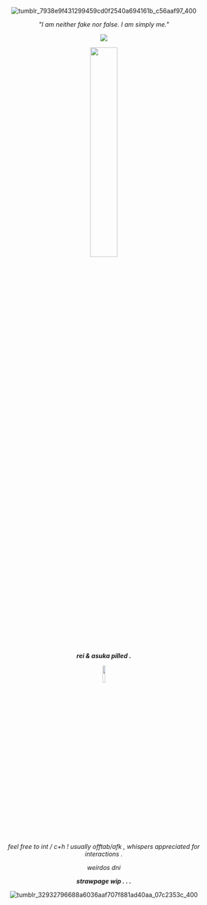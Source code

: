 <div align="center"> 


![tumblr_7938e9f431299459cd0f2540a694161b_c56aaf97_400](https://github.com/user-attachments/assets/8dd06ea0-0819-4210-b70f-eba4a3337c78)


_"I am neither fake nor false. I am simply me."_


![](https://komarev.com/ghpvc/?username=cherrygunsusername&label=lilin&color=75b1ff&base=444)


<img src="https://64.media.tumblr.com/87ee34d2b287b1f6f83fed34a83ff110/e1a7528cfd4afbed-cc/s1280x1920/869abfd35fb5963a467f7b524a735ee468294fb2.pnj" width="35%" height="35%"> 



***rei & asuka pilled .*** 

<img src="https://github.com/user-attachments/assets/a44c3b92-235b-4a2e-af43-081cb39cf6ab" width="10%" height="10%"> 

_feel free to int / c+h !_
_usually offtab/afk , whispers appreciated for interactions ._

_weirdos dni_

***strawpage wip . . .***







![tumblr_32932796688a6036aaf707f881ad40aa_07c2353c_400](https://github.com/user-attachments/assets/c0c74e11-40b7-4847-a421-28e37e95b3c2)

</div>
